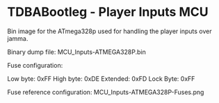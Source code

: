 # TDBABootleg - Player Inputs MCU
Bin image for the ATmega328p used for handling the player inputs over jamma.

Binary dump file:
MCU_Inputs-ATMEGA328P.bin

Fuse configuration:

Low byte: 0xFF
High byte: 0xDE
Extended: 0xFD
Lock Byte: 0xFF

Fuse reference configuration:
MCU_Inputs-ATMEGA328P-Fuses.png
